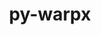 ---
title: "py-warpx"
layout: cache
categories: [package, v0.18.0]
meta: {"versions": ["22.05"], "compilers": ["gcc@=7.5.0"], "oss": ["ubuntu18.04"], "platforms": ["linux"], "targets": ["x86_64"], "stacks": ["e4s", "root"], "num_specs": 3, "num_specs_by_stack": {"e4s": 3, "root": 3}}
spec_details: [{"hash": "toi4jguytzkgjqilp43fcacdfphofggm", "compiler": "gcc@=7.5.0", "versions": ["22.05"], "os": "ubuntu18.04", "platform": "linux", "target": "x86_64", "variants": ["+mpi"], "stacks": ["e4s", "root"], "size": "-", "tarball": "https://binaries.spack.io/releases/v0.18.0/build_cache/linux-ubuntu18.04-x86_64/gcc-7.5.0/py-warpx-22.05/linux-ubuntu18.04-x86_64-gcc-7.5.0-py-warpx-22.05-toi4jguytzkgjqilp43fcacdfphofggm.spack"}, {"hash": "shfwgzfc7e3lr64ih5r6w2z5l7nssjut", "compiler": "gcc@=7.5.0", "versions": ["22.05"], "os": "ubuntu18.04", "platform": "linux", "target": "x86_64", "variants": ["+mpi"], "stacks": ["e4s", "root"], "size": "-", "tarball": "https://binaries.spack.io/releases/v0.18.0/build_cache/linux-ubuntu18.04-x86_64/gcc-7.5.0/py-warpx-22.05/linux-ubuntu18.04-x86_64-gcc-7.5.0-py-warpx-22.05-shfwgzfc7e3lr64ih5r6w2z5l7nssjut.spack"}, {"hash": "vskwkvqosihotswdvjhzjrhgaz6nhdzp", "compiler": "gcc@=7.5.0", "versions": ["22.05"], "os": "ubuntu18.04", "platform": "linux", "target": "x86_64", "variants": ["+mpi"], "stacks": ["e4s", "root"], "size": "-", "tarball": "https://binaries.spack.io/releases/v0.18.0/build_cache/linux-ubuntu18.04-x86_64/gcc-7.5.0/py-warpx-22.05/linux-ubuntu18.04-x86_64-gcc-7.5.0-py-warpx-22.05-vskwkvqosihotswdvjhzjrhgaz6nhdzp.spack"}]
---